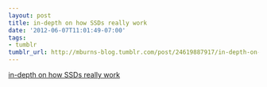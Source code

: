 ```yaml
---
layout: post
title: in-depth on how SSDs really work
date: '2012-06-07T11:01:49-07:00'
tags:
- tumblr
tumblr_url: http://mburns-blog.tumblr.com/post/24619887917/in-depth-on-how-ssds-really-work
---
```

<a href="http://arstechnica.com/information-technology/2012/06/inside-the-ssd-revolution-how-solid-state-disks-really-work/">in-depth on how SSDs really work</a>

